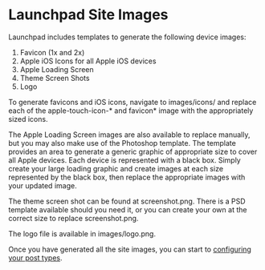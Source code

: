 Launchpad Site Images
=====================

Launchpad includes templates to generate the following device images:

1. Favicon (1x and 2x)
2. Apple iOS Icons for all Apple iOS devices
3. Apple Loading Screen
4. Theme Screen Shots
5. Logo

To generate favicons and iOS icons, navigate to images/icons/ and replace each of the apple-touch-icon-* and favicon* image with the appropriately sized icons.

The Apple Loading Screen images are also available to replace manually, but you may also make use of the Photoshop template.  The template provides an area to generate a generic graphic of appropriate size to cover all Apple devices.  Each device is represented with a black box.  Simply create your large loading graphic and create images at each size represented by the black box, then replace the appropriate images with your updated image.

The theme screen shot can be found at screenshot.png.  There is a PSD template available should you need it, or you can create your own at the correct size to replace screenshot.png.

The logo file is available in images/logo.png.

Once you have generated all the site images, you can start to [configuring your post types](post-types.md).